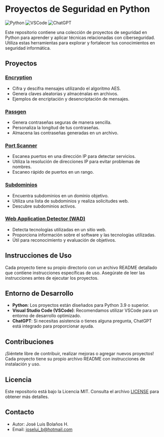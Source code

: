 # Proyectos de Seguridad en Python

![Python](https://img.shields.io/badge/Python-3.9%2B-brightgreen)
![VSCode](https://img.shields.io/badge/VSCode-Supported-blue)
![ChatGPT](https://img.shields.io/badge/ChatGPT-Integrated-orange)

Este repositorio contiene una colección de proyectos de seguridad en Python para aprender y aplicar técnicas relacionadas con ciberseguridad. Utiliza estas herramientas para explorar y fortalecer tus conocimientos en seguridad informática.

## Proyectos

### [Encryption](./encryption)
- Cifra y descifra mensajes utilizando el algoritmo AES.
- Genera claves aleatorias y almacénalas en archivos.
- Ejemplos de encriptación y desencriptación de mensajes.

### [Passgen](./passgen)
- Genera contraseñas seguras de manera sencilla.
- Personaliza la longitud de tus contraseñas.
- Almacena las contraseñas generadas en un archivo.

### [Port Scanner](./portscanner)
- Escanea puertos en una dirección IP para detectar servicios.
- Utiliza la resolución de direcciones IP para evitar problemas de nombres.
- Escaneo rápido de puertos en un rango.

### [Subdominios](./subdominios)
- Encuentra subdominios en un dominio objetivo.
- Utiliza una lista de subdominios y realiza solicitudes web.
- Descubre subdominios activos.

### [Web Application Detector (WAD)](./wad)
- Detecta tecnologías utilizadas en un sitio web.
- Proporciona información sobre el software y las tecnologías utilizadas.
- Útil para reconocimiento y evaluación de objetivos.

## Instrucciones de Uso

Cada proyecto tiene su propio directorio con un archivo README detallado que contiene instrucciones específicas de uso. Asegúrate de leer las instrucciones antes de ejecutar los proyectos.

## Entorno de Desarrollo

- **Python**: Los proyectos están diseñados para Python 3.9 o superior.
- **Visual Studio Code (VSCode)**: Recomendamos utilizar VSCode para un entorno de desarrollo optimizado.
- **ChatGPT**: Si necesitas asistencia o tienes alguna pregunta, ChatGPT está integrado para proporcionar ayuda.

## Contribuciones

¡Siéntete libre de contribuir, realizar mejoras o agregar nuevos proyectos! Cada proyecto tiene su propio archivo README con instrucciones de instalación y uso.

## Licencia

Este repositorio está bajo la Licencia MIT. Consulta el archivo [LICENSE](./LICENSE) para obtener más detalles.

## Contacto

- Autor: José Luis Bolaños H.
- Email: joselui_b@hotmail.com
